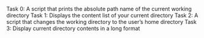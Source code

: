 Task 0: A script that prints the absolute path name of the current working directory
Task 1: Displays the content list of your current directory
Task 2: A script that changes the working directory to the user’s home directory
Task 3: Display current directory contents in a long format

